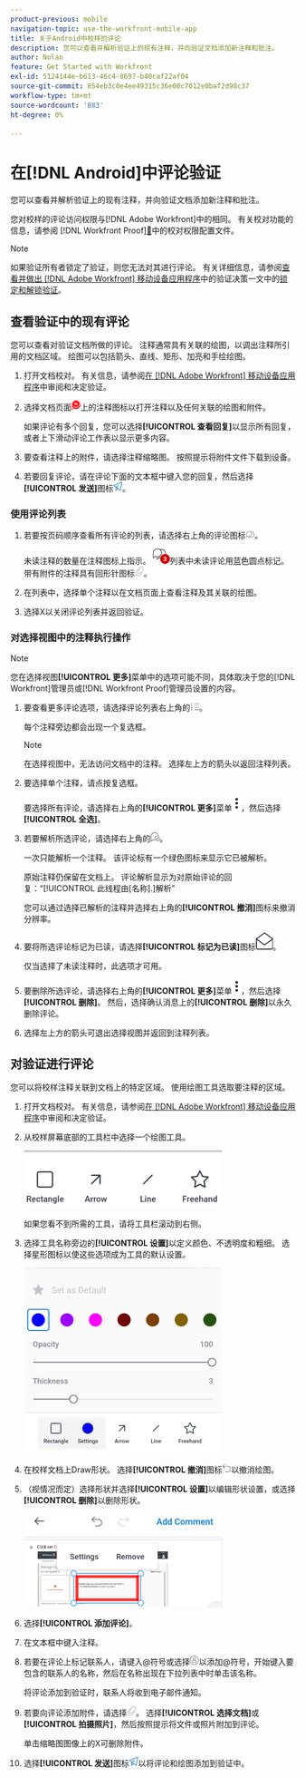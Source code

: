 ```yaml
---
product-previous: mobile
navigation-topic: use-the-workfront-mobile-app
title: 关于Android中校样的评论
description: 您可以查看并解析验证上的现有注释，并向验证文档添加新注释和批注。
author: Nolan
feature: Get Started with Workfront
exl-id: 5124144e-b613-46c4-8697-b40caf22af04
source-git-commit: 854eb3c0e4ee49315c36e00c7012e0baf2d98c37
workflow-type: tm+mt
source-wordcount: '883'
ht-degree: 0%

---
```


# 在[!DNL Android]中评论验证

您可以查看并解析验证上的现有注释，并向验证文档添加新注释和批注。

您对校样的评论访问权限与[!DNL Adobe Workfront]中的相同。 有关校对功能的信息，请参阅 [!DNL Workfront Proof][&#128279;](../../../workfront-proof/wp-acct-admin/account-settings/proof-perm-profiles-in-wp.md)中的校对权限配置文件。

>[!NOTE]
>
>如果验证所有者锁定了验证，则您无法对其进行评论。 有关详细信息，请参阅[查看并做出 [!DNL Adobe Workfront] 移动设备应用程序](../../../workfront-basics/mobile-apps/using-the-workfront-mobile-app/work-with-proofs-in-mobile-app.md)中的验证决策一文中的[锁定和解锁验证](../../../workfront-basics/mobile-apps/using-the-workfront-mobile-app/work-with-proofs-in-mobile-app.md#lock)。

## 查看验证中的现有评论

您可以查看对验证文档所做的评论。 注释通常具有关联的绘图，以调出注释所引用的文档区域。 绘图可以包括箭头、直线、矩形、加亮和手绘绘图。

1. 打开文档校对。 有关信息，请参阅[在 [!DNL Adobe Workfront] 移动设备应用程序](../../../workfront-basics/mobile-apps/using-the-workfront-mobile-app/work-with-proofs-in-mobile-app.md)中审阅和决定验证。
1. 选择文档页面![上的注释图标文档](assets/mobile-comment-icon-on-proofdoc-30x34.png)上的注释图标以打开注释以及任何关联的绘图和附件。

   如果评论有多个回复，您可以选择&#x200B;**[!UICONTROL 查看回复]**&#x200B;以显示所有回复，或者上下滑动评论工作表以显示更多内容。

1. 要查看注释上的附件，请选择注释缩略图。 按照提示将附件文件下载到设备。
1. 若要回复评论，请在评论下面的文本框中键入您的回复，然后选择&#x200B;**[!UICONTROL 发送]**&#x200B;图标![发送图标](assets/mobile-send-icon-25x26.png)。

### 使用评论列表

1. 若要按页码顺序查看所有评论的列表，请选择右上角的评论图标![评论图标](assets/mobile-comment-icon-30x25.png)。

   未读注释的数量在注释图标上指示。 ![未读评论数](assets/mobile-unread-comments-icon-30x27.png)列表中未读评论用蓝色圆点标记。 带有附件的注释具有回形针图标![[!UICONTROL 附件]图标](assets/mobile-paper-clip-icon.png)。

1. 在列表中，选择单个注释以在文档页面上查看注释及其关联的绘图。
1. 选择X以关闭评论列表并返回验证。

### 对选择视图中的注释执行操作

>[!NOTE]
>
>您在选择视图&#x200B;**[!UICONTROL 更多]**&#x200B;菜单中的选项可能不同，具体取决于您的[!DNL Workfront]管理员或[!DNL Workfront Proof]管理员设置的内容。

1. 要查看更多评论选项，请选择评论列表右上角的![[!UICONTROL 评论列表]图标](assets/mobile-listofcommentsicon-30x27.png)。

   每个注释旁边都会出现一个复选框。

   >[!NOTE]
   >
   >在选择视图中，无法访问文档中的注释。 选择左上方的箭头以返回注释列表。

1. 要选择单个注释，请点按复选框。

   要选择所有评论，请选择右上角的&#x200B;**[!UICONTROL 更多]**&#x200B;菜单![更多](assets/mobile-verticalmoremenu-20x33.png)，然后选择&#x200B;**[!UICONTROL 全选]**。

1. 若要解析所选评论，请选择右上角的![[!UICONTROL 解析评论]图标](assets/mobile-resolvecomment-icon-30x30.png)。

   一次只能解析一个注释。 该评论标有一个绿色图标来显示它已被解析。

   原始注释仍保留在文档上。 评论解析显示为对原始评论的回复：“[!UICONTROL 此线程由[名称].]解析”

   您可以通过选择已解析的注释并选择右上角的&#x200B;**[!UICONTROL 撤消]**&#x200B;图标来撤消分辨率。

1. 要将所选评论标记为已读，请选择&#x200B;**[!UICONTROL 标记为已读]**&#x200B;图标![标记为已读](assets/mobile-markread-icon-30x31.png)。

   仅当选择了未读注释时，此选项才可用。

1. 要删除所选评论，请选择右上角的&#x200B;**[!UICONTROL 更多]**&#x200B;菜单![更多](assets/mobile-verticalmoremenu-20x33.png)，然后选择&#x200B;**[!UICONTROL 删除]**。 然后，选择确认消息上的&#x200B;**[!UICONTROL 删除]**&#x200B;以永久删除评论。
1. 选择左上方的箭头可退出选择视图并返回到注释列表。

## 对验证进行评论

您可以将校样注释关联到文档上的特定区域。 使用绘图工具选取要注释的区域。

1. 打开文档校对。 有关信息，请参阅[在 [!DNL Adobe Workfront] 移动设备应用程序](../../../workfront-basics/mobile-apps/using-the-workfront-mobile-app/work-with-proofs-in-mobile-app.md)中审阅和决定验证。
1. 从校样屏幕底部的工具栏中选择一个绘图工具。

   ![校对评论工具栏](assets/android-proof-comment-toolbar-350x102.png)

   如果您看不到所需的工具，请将工具栏滚动到右侧。

1. 选择工具名称旁边的&#x200B;**[!UICONTROL 设置]**&#x200B;以定义颜色、不透明度和粗细。 选择星形图标以使这些选项成为工具的默认设置。

   ![绘图工具设置](assets/android-drawingtoolsettings-350x328.png)

1. 在校样文档上Draw形状。 选择&#x200B;**[!UICONTROL 撤消]**&#x200B;图标![撤消](assets/android-undo-icon-30x31.png)以撤消绘图。
1. （视情况而定）选择形状并选择&#x200B;**[!UICONTROL 设置]**&#x200B;以编辑形状设置，或选择&#x200B;**[!UICONTROL 删除]**&#x200B;以删除形状。

   ![绘图菜单](assets/android-drawing-settingsremove-350x166.png)

1. 选择&#x200B;**[!UICONTROL 添加评论]**。
1. 在文本框中键入注释。
1. 若要在评论上标记联系人，请键入@符号或选择![[!UICONTROL 标记联系人]](assets/mobile-tag-user-icon.png)以添加@符号，开始键入要包含的联系人的名称，然后在名称出现在下拉列表中时单击该名称。

   将评论添加到验证时，联系人将收到电子邮件通知。

1. 若要向评论添加附件，请选择![[!UICONTROL 附件]图标](assets/mobile-paper-clip-icon.png)。 选择&#x200B;**[!UICONTROL 选择文档]**&#x200B;或&#x200B;**[!UICONTROL 拍摄照片]**，然后按照提示将文件或照片附加到评论。

   单击缩略图图像上的X可删除附件。

1. 选择&#x200B;**[!UICONTROL 发送]**&#x200B;图标![发送图标](assets/mobile-send-icon-25x26.png)以将评论和绘图添加到验证中。
